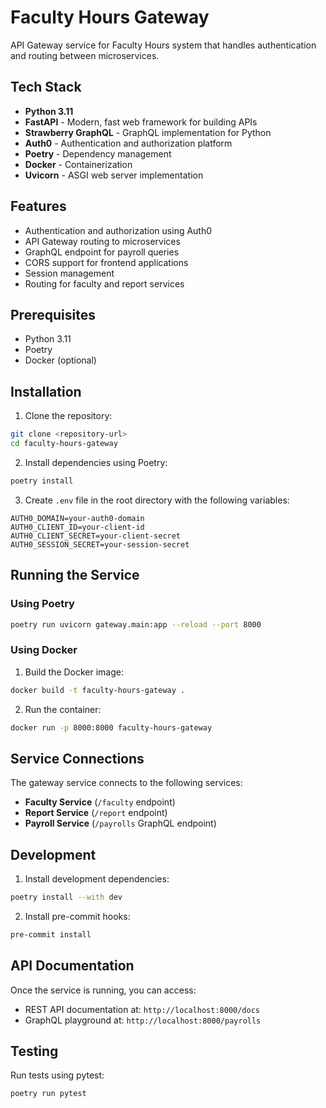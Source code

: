 # Faculty Hours Gateway

API Gateway service for Faculty Hours system that handles authentication and routing between microservices.

## Tech Stack

- **Python 3.11**
- **FastAPI** - Modern, fast web framework for building APIs
- **Strawberry GraphQL** - GraphQL implementation for Python
- **Auth0** - Authentication and authorization platform
- **Poetry** - Dependency management
- **Docker** - Containerization
- **Uvicorn** - ASGI web server implementation

## Features

- Authentication and authorization using Auth0
- API Gateway routing to microservices
- GraphQL endpoint for payroll queries
- CORS support for frontend applications
- Session management
- Routing for faculty and report services

## Prerequisites

- Python 3.11
- Poetry
- Docker (optional)

## Installation

1. Clone the repository:
```bash
git clone <repository-url>
cd faculty-hours-gateway
```

2. Install dependencies using Poetry:
```bash
poetry install
```

3. Create `.env` file in the root directory with the following variables:
```
AUTH0_DOMAIN=your-auth0-domain
AUTH0_CLIENT_ID=your-client-id
AUTH0_CLIENT_SECRET=your-client-secret
AUTH0_SESSION_SECRET=your-session-secret
```

## Running the Service

### Using Poetry

```bash
poetry run uvicorn gateway.main:app --reload --port 8000
```

### Using Docker

1. Build the Docker image:
```bash
docker build -t faculty-hours-gateway .
```

2. Run the container:
```bash
docker run -p 8000:8000 faculty-hours-gateway
```

## Service Connections

The gateway service connects to the following services:

- **Faculty Service** (`/faculty` endpoint)
- **Report Service** (`/report` endpoint)
- **Payroll Service** (`/payrolls` GraphQL endpoint)

## Development

1. Install development dependencies:
```bash
poetry install --with dev
```

2. Install pre-commit hooks:
```bash
pre-commit install
```

## API Documentation

Once the service is running, you can access:
- REST API documentation at: `http://localhost:8000/docs`
- GraphQL playground at: `http://localhost:8000/payrolls`

## Testing

Run tests using pytest:
```bash
poetry run pytest
